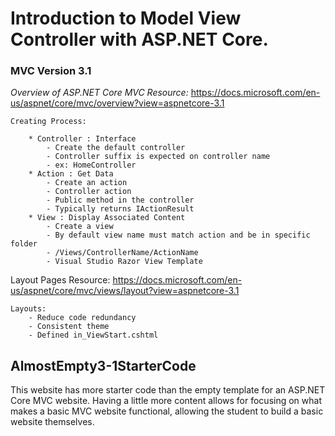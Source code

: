 # Introduction to Model View Controller with ASP.NET Core.

### MVC Version 3.1
*Overview of ASP.NET Core MVC Resource:* https://docs.microsoft.com/en-us/aspnet/core/mvc/overview?view=aspnetcore-3.1


    Creating Process:
    
        * Controller : Interface
            - Create the default controller
            - Controller suffix is expected on controller name
            - ex: HomeController
        * Action : Get Data
            - Create an action
            - Controller action
            - Public method in the controller
            - Typically returns IActionResult
        * View : Display Associated Content
            - Create a view
            - By default view name must match action and be in specific folder
            - /Views/ControllerName/ActionName
            - Visual Studio Razor View Template
            
Layout Pages Resource: https://docs.microsoft.com/en-us/aspnet/core/mvc/views/layout?view=aspnetcore-3.1            
                        
    Layouts:
        - Reduce code redundancy
        - Consistent theme
        - Defined in_ViewStart.cshtml
   
## AlmostEmpty3-1StarterCode
This website has more starter code than the empty template for an ASP.NET Core MVC website.
Having a little more content allows for focusing on what makes a basic MVC website functional,
allowing the student to build a basic website themselves.
